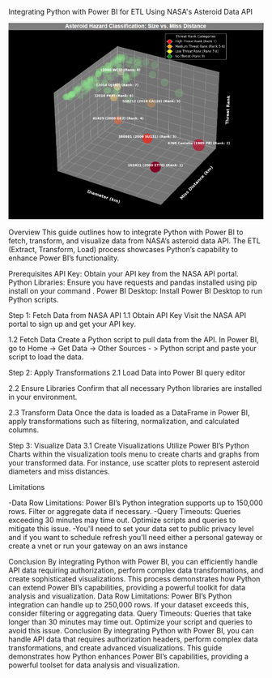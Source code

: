 Integrating Python with Power BI for ETL Using NASA's Asteroid Data API


![Alt text](3dgraph.png)

Overview
This guide outlines how to integrate Python with Power BI to fetch, transform, and visualize data from NASA’s asteroid data API. The ETL (Extract, Transform, Load) process showcases Python’s capability to enhance Power BI’s functionality.

Prerequisites
API Key: Obtain your API key from the NASA API portal.
Python Libraries: Ensure you have requests and pandas installed using pip install on your command .
Power BI Desktop: Install Power BI Desktop to run Python scripts.


Step 1: Fetch Data from NASA API
1.1 Obtain API Key
Visit the NASA API portal to sign up and get your API key.

1.2 Fetch Data
Create a Python script to pull data from the API. In Power BI, go to Home -> Get Data -> Other Sources - > Python script and paste your script to load the data.

Step 2: Apply Transformations
2.1 Load  Data into Power BI query editor

2.2 Ensure Libraries
Confirm that all necessary Python libraries are installed in your environment.

2.3 Transform Data
Once the data is loaded as a DataFrame in Power BI, apply transformations such as filtering, normalization, and calculated columns.

Step 3: Visualize Data
3.1 Create Visualizations
Utilize Power BI’s Python Charts within the visualization tools menu to create charts and graphs from your transformed data. For instance, use scatter plots to represent asteroid diameters and miss distances.

Limitations

-Data Row Limitations: Power BI’s Python integration supports up to 150,000 rows. Filter or aggregate data if necessary.
-Query Timeouts: Queries exceeding 30 minutes may time out. Optimize scripts and queries to mitigate this issue.
-You'll need to set your data set to public privacy level and if you want to schedule refresh you'll need either a personal gateway or create a vnet or run your gateway on an aws instance

Conclusion
By integrating Python with Power BI, you can efficiently handle API data requiring authorization, perform complex data transformations, and create sophisticated visualizations. This process demonstrates how Python can extend Power BI’s capabilities, providing a powerful toolkit for data analysis and visualization.
Data Row Limitations: Power BI’s Python integration can handle up to 250,000 rows. If your dataset exceeds this, consider filtering or aggregating data.
Query Timeouts: Queries that take longer than 30 minutes may time out. Optimize your script and queries to avoid this issue.
Conclusion
By integrating Python with Power BI, you can handle API data that requires authorization headers, perform complex data transformations, and create advanced visualizations. This guide demonstrates how Python enhances Power BI’s capabilities, providing a powerful toolset for data analysis and visualization.
